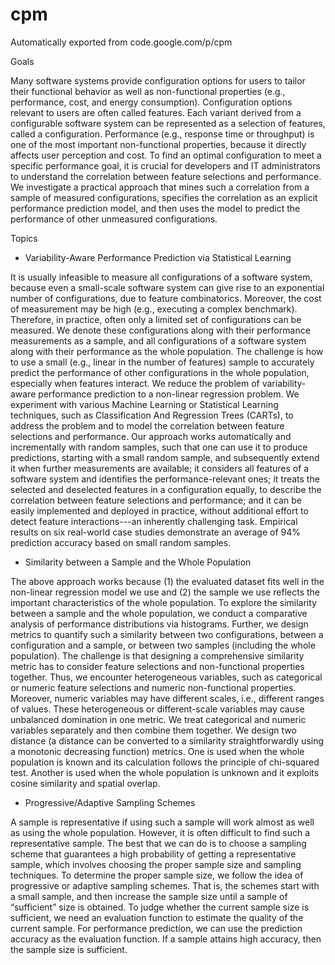 # cpm
Automatically exported from code.google.com/p/cpm

Goals

Many software systems provide configuration options for users to tailor their functional behavior as well as non-functional properties (e.g., performance, cost, and energy consumption). Configuration options relevant to users are often called features. Each variant derived from a configurable software system can be represented as a selection of features, called a configuration.
Performance (e.g., response time or throughput) is one of the most important non-functional properties, because it directly affects user perception and cost. To find an optimal configuration to meet a specific performance goal, it is crucial for developers and IT administrators to understand the correlation between feature selections and performance.
We investigate a practical approach that mines such a correlation from a sample of measured configurations, specifies the correlation as an explicit performance prediction model, and then uses the model to predict the performance of other unmeasured configurations.

Topics

- Variability-Aware Performance Prediction via Statistical Learning

It is usually infeasible to measure all configurations of a software system, because even a small-scale software system can give rise to an exponential number of configurations, due to feature combinatorics. Moreover, the cost of measurement may be high (e.g., executing a complex benchmark). Therefore, in practice, often only a limited set of configurations can be measured. We denote these configurations along with their performance measurements as a sample, and all configurations of a software system along with their performance as the whole population. The challenge is how to use a small (e.g., linear in the number of features) sample to accurately predict the performance of other configurations in the whole population, especially when features interact.
We reduce the problem of variability-aware performance prediction to a non-linear regression problem. We experiment with various Machine Learning or Statistical Learning techniques, such as Classification And Regression Trees (CARTs), to address the problem and to model the correlation between feature selections and performance.
Our approach works automatically and incrementally with random samples, such that one can use it to produce predictions, starting with a small random sample, and subsequently extend it when further measurements are available; it considers all features of a software system and identifies the performance-relevant ones; it treats the selected and deselected features in a configuration equally, to describe the correlation between feature selections and performance; and it can be easily implemented and deployed in practice, without additional effort to detect feature interactions---an inherently challenging task.
Empirical results on six real-world case studies demonstrate an average of 94% prediction accuracy based on small random samples.

- Similarity between a Sample and the Whole Population

The above approach works because (1) the evaluated dataset fits well in the non-linear regression model we use and (2) the sample we use reflects the important characteristics of the whole population. To explore the similarity between a sample and the whole population, we conduct a comparative analysis of performance distributions via histograms. Further, we design metrics to quantify such a similarity between two configurations, between a configuration and a sample, or between two samples (including the whole population).
The challenge is that designing a comprehensive similarity metric has to consider feature selections and non-functional properties together. Thus, we encounter heterogeneous variables, such as categorical or numeric feature selections and numeric non-functional properties. Moreover, numeric variables may have different scales, i.e., different ranges of values. These heterogeneous or different-scale variables may cause unbalanced domination in one metric.
We treat categorical and numeric variables separately and then combine them together. We design two distance (a distance can be converted to a similarity straightforwardly using a monotonic decreasing function) metrics. One is used when the whole population is known and its calculation follows the principle of chi-squared test. Another is used when the whole population is unknown and it exploits cosine similarity and spatial overlap.

- Progressive/Adaptive Sampling Schemes

A sample is representative if using such a sample will work almost as well as using the whole population. However, it is often difficult to find such a representative sample. The best that we can do is to choose a sampling scheme that guarantees a high probability of getting a representative sample, which involves choosing the proper sample size and sampling techniques. To determine the proper sample size, we follow the idea of progressive or adaptive sampling schemes. That is, the schemes start with a small sample, and then increase the sample size until a sample of “sufficient” size is obtained. To judge whether the current sample size is sufficient, we need an evaluation function to estimate the quality of the current sample. For performance prediction, we can use the prediction accuracy as the evaluation function. If a sample attains high accuracy, then the sample size is sufficient.
